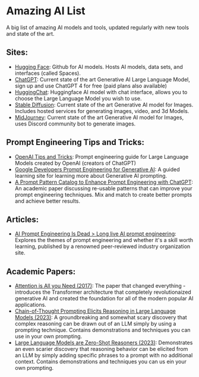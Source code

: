 # Amazing AI List

A big list of amazing AI models and tools, updated regularly with new tools and state of the art.

## Sites:
* [Hugging Face](https://www.huggingface.co): Github for AI models.  Hosts AI models, data sets, and interfaces (called Spaces).
* [ChatGPT](https://chat.openai.com): Current state of the art Generative AI Large Language Model, sign up and use ChatGPT 4 for free (paid plans also available)
* [HuggingChat](https://huggingface.co/chat/): Huggingface AI model with chat interface, allows you to choose the Large Language Model you wish to use.
* [Stable Diffusion](https://stability.ai/): Current state of the art Generative AI model for Images. Includes hosted services for generating images, video, and 3d Models.
* [MidJourney](https://docs.midjourney.com/): Current state of the art Generative AI model for Images, uses Discord community bot to generate images.

## Prompt Engineering Tips and Tricks:
* [OpenAI Tips and Tricks](https://platform.openai.com/docs/guides/prompt-engineering): Prompt engineering guide for Large Language Models created by OpenAI (creators of ChatGPT)
* [Google Developers Prompt Engineering for Generative AI](https://developers.google.com/machine-learning/resources/prompt-eng): A guided learning site for learning more about Generative AI prompting.
* [A Prompt Pattern Catalog to Enhance Prompt Engineering with ChatGPT](http://arxiv.org/abs/2302.11382): An academic paper discussing re-usable patterns that can improve your prompt engineering techniques.  Mix and match to create better prompts and achieve better results.

## Articles:
* [AI Prompt Engineering Is Dead > Long live AI prompt engineering](https://spectrum.ieee.org/prompt-engineering-is-dead): Explores the themes of prompt engineering and whether it's a skill worth learning, published by a renowned peer-reviewed industry organization site.

## Academic Papers:
* [Attention is All you Need (2017)](https://arxiv.org/pdf/1706.03762.pdf): The paper that changed everything - introduces the Transformer architecture that completely revolutionaized generative AI and created the foundation for all of the modern popular AI applications.
* [Chain-of-Thought Prompting Elicits Reasoning in Large Language Models (2023)](http://arxiv.org/abs/2201.11903): A groundbreaking and somewhat scary discovery that complex reasoning can be drawn out of an LLM simply by using a prompting technique.  Contains demonstrations and techniques you can use in your own prompting.
* [Large Language Models are Zero-Shot Reasoners (2023)](http://arxiv.org/abs/2205.11916): Demonstrates an even scarier discovery that reasoning behavior can be elicited from an LLM by simply adding specific phrases to a prompt with no additional context. Contains demonstrations and techniques you can us ein your own prompting.
